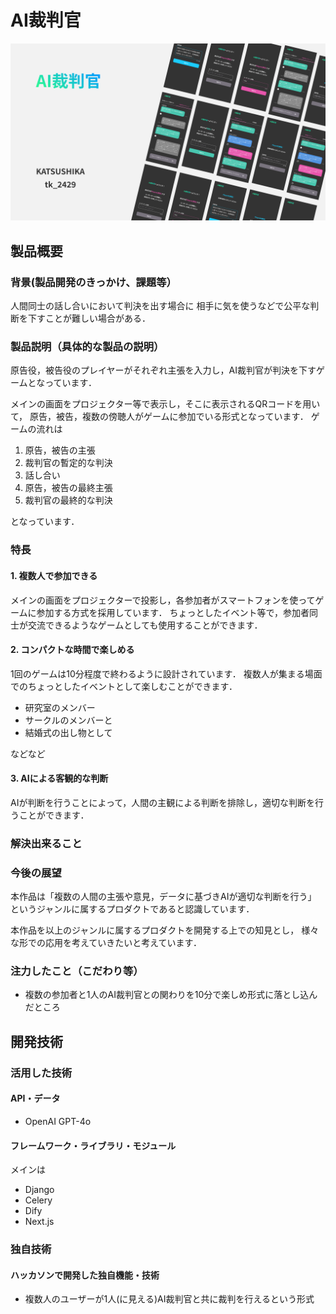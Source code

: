 # AI裁判官

![紹介画像](./image.png)

## 製品概要

### 背景(製品開発のきっかけ、課題等）

人間同士の話し合いにおいて判決を出す場合に
相手に気を使うなどで公平な判断を下すことが難しい場合がある．

### 製品説明（具体的な製品の説明）

原告役，被告役のプレイヤーがそれぞれ主張を入力し，AI裁判官が判決を下すゲームとなっています．

メインの画面をプロジェクター等で表示し，そこに表示されるQRコードを用いて，
原告，被告，複数の傍聴人がゲームに参加でいる形式となっています．
ゲームの流れは

1. 原告，被告の主張
1. 裁判官の暫定的な判決
1. 話し合い
1. 原告，被告の最終主張
1. 裁判官の最終的な判決

となっています．

### 特長

#### 1. 複数人で参加できる

メインの画面をプロジェクターで投影し，各参加者がスマートフォンを使ってゲームに参加する方式を採用しています．
ちょっとしたイベント等で，参加者同士が交流できるようなゲームとしても使用することができます．

#### 2. コンパクトな時間で楽しめる

1回のゲームは10分程度で終わるように設計されています．
複数人が集まる場面でのちょっとしたイベントとして楽しむことができます．

* 研究室のメンバー
* サークルのメンバーと
* 結婚式の出し物として

などなど

#### 3. AIによる客観的な判断

AIが判断を行うことによって，人間の主観による判断を排除し，適切な判断を行うことができます．

### 解決出来ること


### 今後の展望

本作品は「複数の人間の主張や意見，データに基づきAIが適切な判断を行う」
というジャンルに属するプロダクトであると認識しています．

本作品を以上のジャンルに属するプロダクトを開発する上での知見とし，
様々な形での応用を考えていきたいと考えています．

### 注力したこと（こだわり等）

* 複数の参加者と1人のAI裁判官との関わりを10分で楽しめ形式に落とし込んだところ

## 開発技術

### 活用した技術

#### API・データ

* OpenAI GPT-4o

#### フレームワーク・ライブラリ・モジュール

メインは

* Django
* Celery
* Dify
* Next.js

### 独自技術

#### ハッカソンで開発した独自機能・技術

* 複数人のユーザーが1人(に見える)AI裁判官と共に裁判を行えるという形式
